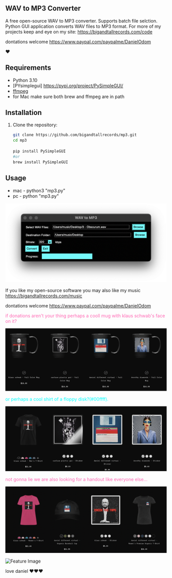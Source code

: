 ## WAV to MP3 Converter

A free open-source WAV to MP3 converter. Supports batch file selction.
Python GUI application converts WAV files to MP3 format.
For more of my projects keep and eye on my site: 
https://bigandtallrecords.com/code

dontations welcome
 https://www.paypal.com/paypalme/DanielOdom

❤️

## Requirements

- Python 3.10
- [PYsimplegui] https://pypi.org/project/PySimpleGUI/
- [ffmpeg](https://ffmpeg.org/)
- for Mac make sure both brew and ffmpeg are in path

## Installation

1. Clone the repository:
   ```bash
   git clone https://github.com/bigandtallrecords/mp3.git
   cd mp3

   pip install PySimpleGUI 
   #or
   brew install PySimpleGUI
   ```

 ## Usage
 - mac - python3 "mp3.py"
 - pc - python "mp3.py"

 ![Alt text](images/mp3-ii.png)

 If you like my open-source software you may also like my music
 https://bigandtallrecords.com/music

 dontations welcome
 https://www.paypal.com/paypalme/DanielOdom

<span style="color: #ff69b4;">if donations aren't your thing perhaps a cooll mug with klaus schwab's face on it?</span>

 ![Alt text](images/merch-1.png)

<span style="color: #00ffff;">or perhaps a cool shirt of a floppy disk?(#00ffff).</span>

![Alt text](images/merch-2.png)

<span style="color: #ff69b4;">not gonna lie we are also looking for a handout like everyone else...</span>

![Alt text](images/merch-3.png)

![Feature Image](https://bigandtallrecords.com/merch#!/)

love
daniel 
❤️❤️❤️